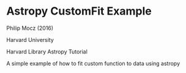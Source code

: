 # Astropy CustomFit Example

Philip Mocz (2016) 

Harvard University

Harvard Library Astropy Tutorial


A simple example of how to fit custom function to data using astropy
